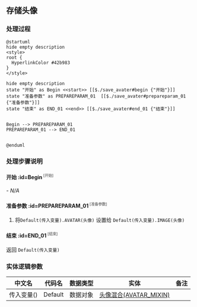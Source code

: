 ## 存储头像 <!-- {docsify-ignore-all} -->

   

### 处理过程

```plantuml
@startuml
hide empty description
<style>
root {
  HyperlinkColor #42b983
}
</style>

hide empty description
state "开始" as Begin <<start>> [[$./save_avater#begin {"开始"}]]
state "准备参数" as PREPAREPARAM_01  [[$./save_avater#prepareparam_01 {"准备参数"}]]
state "结束" as END_01 <<end>> [[$./save_avater#end_01 {"结束"}]]


Begin --> PREPAREPARAM_01
PREPAREPARAM_01 --> END_01


@enduml
```


### 处理步骤说明

#### 开始 :id=Begin<sup class="footnote-symbol"> <font color=gray size=1>[开始]</font></sup>



*- N/A*
#### 准备参数 :id=PREPAREPARAM_01<sup class="footnote-symbol"> <font color=gray size=1>[准备参数]</font></sup>



1. 将`Default(传入变量).AVATAR(头像)` 设置给  `Default(传入变量).IMAGE(头像)`

#### 结束 :id=END_01<sup class="footnote-symbol"> <font color=gray size=1>[结束]</font></sup>



返回 `Default(传入变量)`



### 实体逻辑参数

|    中文名   |    代码名    |  数据类型    |  实体   |备注 |
| --------| --------| -------- | -------- | --------   |
|传入变量(<i class="fa fa-check"/></i>)|Default|数据对象|[头像混合(AVATAR_MIXIN)](module/base/avatar_mixin.md)||
